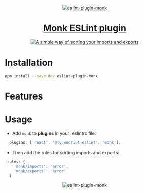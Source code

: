 <p align="center">
  <a href="https://github.com/twenti-app">
    <img alt="eslint-plugin-monk" src="https://user-images.githubusercontent.com/59294466/201776775-f9bce1c1-727c-475f-b3d9-62e69b56bc0b.gif">
    <h1 align="center">Monk ESLint plugin</h1>
  </a>
</p>
<p align="center">
    <a href="https://packagephobia.now.sh/result?p=eslint-plugin-monk">
      <img alt="A simple way of sorting your imports and exports" longdesc="A simple way of sorting your imports and exports" src="https://flat.badgen.net/packagephobia/install/eslint-plugin-monk" />
    </a>
</p>

# Installation
```sh
npm install --save-dev eslint-plugin-monk
```
# Features
# Usage
- Add `monk` to **plugins** in your .eslintrc file:
```js
  plugins: ['react', '@typescript-eslint', 'monk'],
```
- Then add the rules for sorting imports and exports:
```js
 rules: {
    'monk/imports': 'error',
    'monk/exports': 'error'
  }
```
<p align="center">
  <img alt="eslint-plugin-monk" src="https://user-images.githubusercontent.com/59294466/201775827-39175535-2844-4d7e-b616-9f8562c96969.gif">
</p>


